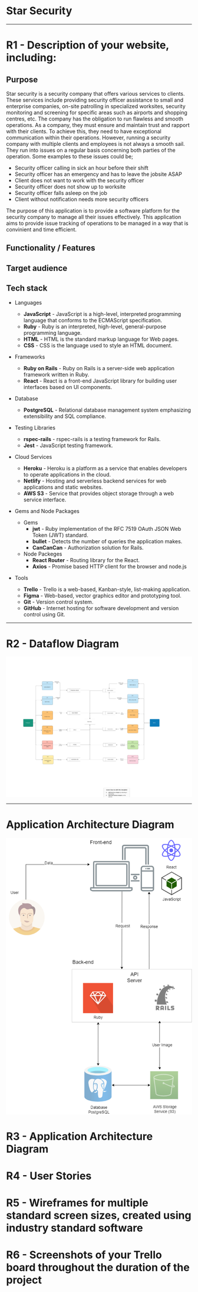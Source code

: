 # Star Security

---

# R1 - Description of your website, including:

## Purpose

Star security is a security company that offers various services to clients. These services include providing security officer assistance to small and enterprise companies, on-site patrolling in specialized worksites, security monitoring and screening for specific areas such as airports and shopping centres, etc. The company has the obligation to run flawless and smooth operations. As a company, they must ensure and maintain trust and rapport with their clients. To achieve this, they need to have exceptional communication within their operations. However, running a security company with multiple clients and employees is not always a smooth sail. They run into issues on a regular basis concerning both parties of the operation. Some examples to these issues could be;

- Security officer calling in sick an hour before their shift
- Security officer has an emergency and has to leave the jobsite ASAP
- Client does not want to work with the security officer
- Security officer does not show up to worksite
- Security officer falls asleep on the job
- Client without notification needs more security officers

The purpose of this application is to provide a software platform for the security company to manage all their issues effectively. This application aims to provide issue tracking of operations to be managed in a way that is convinient and time efficient.

## Functionality / Features

## Target audience

## Tech stack
- Languages
    - **JavaScript** - JavaScript is a high-level, interpreted programming language that conforms to the ECMAScript specification.
    - **Ruby** - Ruby is an interpreted, high-level, general-purpose programming language.
    - **HTML** - HTML is the standard markup language for Web pages.
    - **CSS** - CSS is the language used to style an HTML document.

- Frameworks
    - **Ruby on Rails** - Ruby on Rails is a server-side web application framework written in Ruby.
    - **React** - React is a front-end JavaScript library for building user interfaces based on UI components.

- Database
    - **PostgreSQL** - Relational database management system emphasizing extensibility and SQL compliance.

- Testing Libraries
    - **rspec-rails** - rspec-rails is a testing framework for Rails.
    - **Jest** - JavaScript testing framework.

- Cloud Services
    - **Heroku** - Heroku is a platform as a service that enables developers to operate applications in the cloud.
    - **Netlify** - Hosting and serverless backend services for web applications and static websites.
    - **AWS S3** - Service that provides object storage through a web service interface.

- Gems and Node Packages
    - Gems
        - **jwt** - Ruby implementation of the RFC 7519 OAuth JSON Web Token (JWT) standard.
        - **bullet** - Detects the number of queries the application makes. 
        - **CanCanCan** - Authorization solution for Rails.
    - Node Packeges
        - **React Router** - Routing library for the React.
        - **Axios** - Promise based HTTP client for the browser and node.js

- Tools
    - **Trello** - Trello is a web-based, Kanban-style, list-making application.
    - **Figma** - Web-based, vector graphics editor and prototyping tool.
    - **Git** - Version control system.
    - **GitHub** - Internet hosting for software development and version control using Git.



---

# R2 - Dataflow Diagram

![alt text](images/dfd.png)

---

# Application Architecture Diagram

![alt text](images/app-arch-diagram.png)



# R3 - Application Architecture Diagram
# R4 - User Stories
# R5 - Wireframes for multiple standard screen sizes, created using industry standard software
# R6 - Screenshots of your Trello board throughout the duration of the project